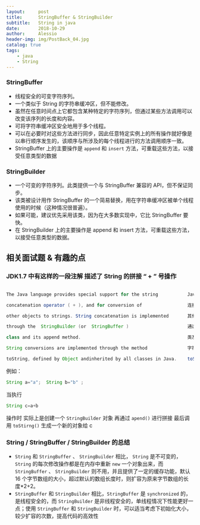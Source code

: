 ```yaml
---
layout:     post
title:      StringBuffer & StringBuilder
subtitle:   String in java 
date:       2018-10-29
author:     Alessio
header-img: img/PostBack_04.jpg
catalog: true
tags:
    - java
    - String
---
```

### StringBuffer

- 线程安全的可变字符序列。
- 一个类似于 String 的字符串缓冲区，但不能修改。
- 虽然在任意时间点上它都包含某种特定的字符序列，但通过某些方法调用可以改变该序列的长度和内容。
- 可将字符串缓冲区安全地用于多个线程。
- 可以在必要时对这些方法进行同步，因此任意特定实例上的所有操作就好像是以串行顺序发生的，该顺序与所涉及的每个线程进行的方法调用顺序一致。
- StringBuffer 上的主要操作是 `append` 和 `insert` 方法，可重载这些方法，以接受任意类型的数据

### StringBuilder

- 一个可变的字符序列。此类提供一个与 StringBuffer 兼容的 API，但不保证同步。
- 该类被设计用作 StringBuffer 的一个简易替换，用在字符串缓冲区被单个线程使用的时候（这种情况很普遍）。
- 如果可能，建议优先采用该类，因为在大多数实现中，它比 StringBuffer 要快。
- 在 StringBuilder 上的主要操作是 append 和 insert 方法，可重载这些方法，以接受任意类型的数据。

## 相关面试题 & 有趣的点

### JDK1.7 中有这样的一段注解 描述了 String 的拼接 “ + ” 号操作

```java

The Java language provides special support for the string           Java语言为字符串提供特殊支持

concatenation operator ( + ), and for conversion of                 连接运算符（+），以及转换

other objects to strings. String concatenation is implemented       其他对象到字符串。 字符串连接已实现

through the  StringBuilder (or  StringBuffer )                      通过StringBuilder（或StringBuffer）

class and its append method.                                        类及其 append 方法。

String conversions are implemented through the method               字符串转换通过 toString 方法实现

toString, defined by Object andinherited by all classes in Java.    toString 方法由 Object 定义，并由 Java 中的所有类继承。
```

例如：

```java
String a="a";  String b="b" ;
```

当执行

```java
String c=a+b
```

操作时  实际上是创建一个 `StringBuilder` 对象  再通过 `apend()` 进行拼接  最后调用 `toStirng()` 生成一个新的对象给 c

### String / StringBuffer / StringBuilder 的总结

- `String` 和 `StringBuffer` 、 `StringBuilder` 相比， `String` 是不可变的， `String` 的每次修改操作都是在内存中重新 `new` 一个对象出来，而 `StringBuffer` 、 `StringBuilder` 则不用，并且提供了一定的缓存功能，默认 16 个字节数组的大小，超过默认的数组长度时，则扩容为原来字节数组的长度*2+2。
- `StringBuffer` 和 `StringBuilder` 相比，`StringBuffer` 是 `synchronized` 的，是线程安全的，而 `StringBuilder` 是非线程安全的，单线程情况下性能更好一点；使用 `StringBuffer` 和 `StringBuilder` 时，可以适当考虑下初始化大小，较少扩容的次数，提高代码的高效性